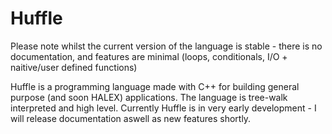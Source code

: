 # Huffle

Please note whilst the current version of the language is stable - there is no documentation, and features are minimal (loops, conditionals, I/O + naitive/user defined functions)


Huffle is a programming language made with C++ for building general purpose (and soon HALEX) applications. The language is tree-walk interpreted and high level.  Currently Huffle is in very early development - I will release documentation aswell as new features shortly.
